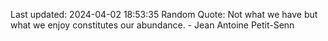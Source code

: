 Last updated: 2024-04-02 18:53:35
Random Quote: Not what we have but what we enjoy constitutes our abundance. - Jean Antoine Petit-Senn